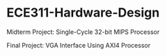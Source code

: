 # ECE311-Hardware-Design


Midterm Project: Single-Cycle 32-bit MIPS Processor

Final Project: VGA Interface Using AXI4 Processor
